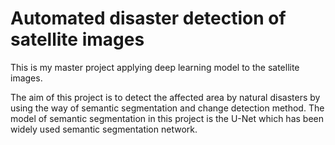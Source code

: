 # Automated disaster detection of satellite images
<p>This is my master project applying deep learning model to the satellite images.</p>
The aim of this project is to detect the affected area by natural disasters by using the way of semantic segmentation and change detection method. The model of semantic segmentation in this project is the U-Net which has been widely used semantic segmentation network.
